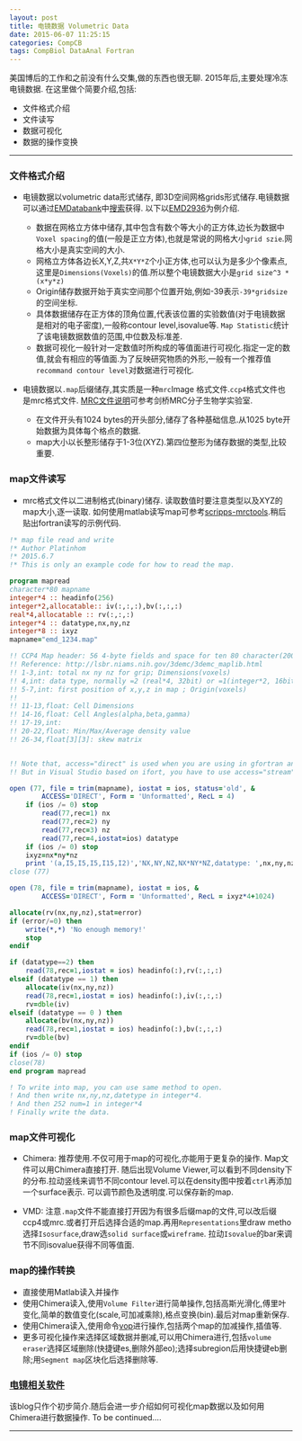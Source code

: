 ```yaml
---
layout: post
title: 电镜数据 Volumetric Data
date: 2015-06-07 11:25:15
categories: CompCB
tags: CompBiol DataAnal Fortran
---
```

美国博后的工作和之前没有什么交集,做的东西也很无聊. 2015年后,主要处理冷冻电镜数据. 在这里做个简要介绍,包括:

- 文件格式介绍
- 文件读写
- 数据可视化
- 数据的操作变换

-------

### 文件格式介绍
- 电镜数据以volumetric data形式储存, 即3D空间网格grids形式储存.电镜数据可以通过[EMDatabank](http://emdatabank.org/)中[搜索](http://www.emdatabank.org/search.html)获得. 以下以[EMD2936](http://emsearch.rutgers.edu/atlas/2936_mapparams.html)为例介绍.
  - 数据在网格立方体中储存,其中包含有数个等大小的正方体,边长为数据中`Voxel spacing`的值(一般是正立方体),也就是常说的网格大小`grid szie`.网格大小是真实空间的大小.
  - 网格立方体各边长X,Y,Z,共`X*Y*Z`个小正方体,也可以认为是多少个像素点,这里是`Dimensions(Voxels)`的值.所以整个电镜数据大小是`grid size^3 * (x*y*z)`
  - Origin储存数据开始于真实空间那个位置开始,例如-39表示`-39*gridsize`的空间坐标.
  - 具体数据储存在正方体的顶角位置,代表该位置的实验数值(对于电镜数据是相对的电子密度),一般称contour level,isovalue等. `Map Statistic`统计了该电镜数据数值的范围,中位数及标准差.
  - 数据可视化一般针对一定数值时所构成的等值面进行可视化.指定一定的数值,就会有相应的等值面.为了反映研究物质的外形,一般有一个推荐值`recommand contour level`对数据进行可视化.

- 电镜数据以`.map`后缀储存,其实质是一种`mrc`Image 格式文件.`ccp4`格式文件也是mrc格式文件. [MRC文件说明](http://www2.mrc-lmb.cam.ac.uk/research/locally-developed-software/image-processing-software/)可参考剑桥MRC分子生物学实验室.
  - 在文件开头有1024 bytes的开头部分,储存了各种基础信息.从1025 byte开始数据为具体每个格点的数据.
  - map大小以长整形储存于1-3位(XYZ).第四位整形为储存数据的类型,比较重要.

### map文件读写
- mrc格式文件以二进制格式(binary)储存. 读取数值时要注意类型以及XYZ的map大小,逐一读取. 如何使用matlab读写map可参考[scripps-mrctools](http://ami.scripps.edu/software/mrctools/mrc_specification.php).稍后贴出fortran读写的示例代码.

~~~~ fortran  
!* map file read and write
!* Author Platinhom
!* 2015.6.7
!* This is only an example code for how to read the map.

program mapread
character*80 mapname
integer*4 :: headinfo(256)
integer*2,allocatable:: iv(:,:,:),bv(:,:,:)
real*4,allocatable :: rv(:,:,:)
integer*4 :: datatype,nx,ny,nz
integer*8 :: ixyz
mapname="emd_1234.map"

!! CCP4 Map header: 56 4-byte fields and space for ten 80 character(200 4-byte)
!! Reference: http://lsbr.niams.nih.gov/3demc/3demc_maplib.html
!! 1-3,int: total nx ny nz for grip; Dimensions(voxels)
!! 4,int: data type, normally =2 (real*4, 32bit) or =1(integer*2, 16bit)
!! 5-7,int: first position of x,y,z in map ; Origin(voxels)
!! 
!! 11-13,float: Cell Dimensions
!! 14-16,float: Cell Angles(alpha,beta,gamma)
!! 17-19,int: 
!! 20-22,float: Min/Max/Average density value
!! 26-34,float[3][3]: skew matrix


!! Note that, access="direct" is used when you are using in gfortran and so on. 
!! But in Visual Studio based on ifort, you have to use access="stream" instead.

open (77, file = trim(mapname), iostat = ios, status='old', &
    	ACCESS='DIRECT', Form = 'Unformatted', RecL = 4)
	if (ios /= 0) stop
		read(77,rec=1) nx
		read(77,rec=2) ny
		read(77,rec=3) nz
		read(77,rec=4,iostat=ios) datatype
	if (ios /= 0) stop
	ixyz=nx*ny*nz
	print '(a,I5,I5,I5,I15,I2)','NX,NY,NZ,NX*NY*NZ,datatype: ',nx,ny,nz,ixyz,datatype
close (77)

open (78, file = trim(mapname), iostat = ios, &
    	ACCESS='DIRECT', Form = 'Unformatted', RecL = ixyz*4+1024)

allocate(rv(nx,ny,nz),stat=error)
if (error/=0) then
	write(*,*) 'No enough memory!'
	stop
endif

if (datatype==2) then
	read(78,rec=1,iostat = ios) headinfo(:),rv(:,:,:)
elseif (datatype == 1) then
	allocate(iv(nx,ny,nz))
	read(78,rec=1,iostat = ios) headinfo(:),iv(:,:,:)
	rv=dble(iv)
elseif (datatype == 0 ) then
	allocate(bv(nx,ny,nz))
	read(78,rec=1,iostat = ios) headinfo(:),bv(:,:,:)
	rv=dble(bv)
endif
if (ios /= 0) stop
close(78)
end program mapread

! To write into map, you can use same method to open.
! And then write nx,ny,nz,datetype in integer*4.
! And then 252 num=1 in integer*4
! Finally write the data.
~~~~

### map文件可视化
- Chimera: 推荐使用.不仅可用于map的可视化,亦能用于更复杂的操作.
Map文件可以用Chimera直接打开. 随后出现Volume Viewer,可以看到不同density下的分布.拉动竖线来调节不同contour level.可以在density图中按着`ctrl`再添加一个surface表示. 可以调节颜色及透明度.可以保存新的map.

- VMD: 注意`.map`文件不能直接打开因为有很多后缀map的文件,可以改后缀ccp4或mrc.或者打开后选择合适的map.再用`Representations`里draw metho选择`Isosurface`,draw选`solid surface`或`wireframe`. 拉动`Isovalue`的bar来调节不同isovalue获得不同等值面.


### map的操作转换
- 直接使用Matlab读入并操作
- 使用Chimera读入,使用`Volume Filter`进行简单操作,包括高斯光滑化,傅里叶变化,简单的数值变化(scale,可加减乘除),格点变换(bin).最后对map重新保存.
- 使用Chimera读入,使用命令[vop](http://www.cgl.ucsf.edu/chimera/current/docs/UsersGuide/midas/vop.html)进行操作,包括两个map的加减操作,插值等.
- 更多可视化操作来选择区域数据并删减,可以用Chimera进行,包括`volume eraser`选择区域删除(快捷键es,删除外部eo);选择subregion后用快捷键eb删除;用`Segment map`区块化后选择删除等.

### [电镜相关软件](http://www.emdatabank.org/emsoftware.html)

该blog只作个初步简介.随后会进一步介绍如何可视化map数据以及如何用Chimera进行数据操作.
To be continued....

---
